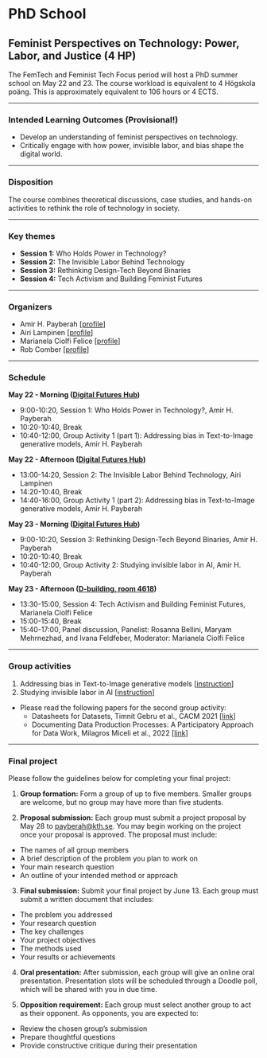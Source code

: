 # PhD School
## Feminist Perspectives on Technology: Power, Labor, and Justice (4 HP)
The FemTech and Feminist Tech Focus period will host a PhD summer school on May 22 and 23. The course workload is equivalent to 4 Högskola poäng. This is approximately equivalent to 106 hours or 4 ECTS. 

---

### Intended Learning Outcomes (Provisional!)
- Develop an understanding of feminist perspectives on technology.
- Critically engage with how power, invisible labor, and bias shape the digital world.

---

### Disposition
The course combines theoretical discussions, case studies, and hands-on activities to rethink the role of technology in society.

---

### Key themes
- **Session 1:** Who Holds Power in Technology?
- **Session 2:** The Invisible Labor Behind Technology
- **Session 3:** Rethinking Design-Tech Beyond Binaries
- **Session 4:** Tech Activism and Building Feminist Futures

---

### Organizers
- Amir H. Payberah [[profile](https://payberah.github.io/)]
- Airi Lampinen [[profile](https://www.su.se/english/profiles/alamp-1.218943)]
- Marianela Ciolfi Felice [[profile](https://www.kth.se/profile/ciolfi?l=en)]
- Rob Comber [[profile](https://www.kth.se/profile/rcomber?l=en)]

---

### Schedule
**May 22 - Morning ([Digital Futures Hub](https://www.google.se/maps/place/Digital+Futures/@59.3472396,18.0723632,17z/data=!3m1!4b1!4m6!3m5!1s0x465f9de616778af7:0x5838374d0c22d332!8m2!3d59.3472396!4d18.0723632!16s%2Fg%2F11kv7pn2qr?entry=ttu&g_ep=EgoyMDI1MDUxNS4wIKXMDSoASAFQAw%3D%3D))**
- 9:00-10:20, Session 1: Who Holds Power in Technology?, Amir H. Payberah
- 10:20-10:40, Break
- 10:40-12:00, Group Activity 1 (part 1): Addressing bias in Text-to-Image generative models, Amir H. Payberah

**May 22 - Afternoon ([Digital Futures Hub](https://www.google.se/maps/place/Digital+Futures/@59.3472396,18.0723632,17z/data=!3m1!4b1!4m6!3m5!1s0x465f9de616778af7:0x5838374d0c22d332!8m2!3d59.3472396!4d18.0723632!16s%2Fg%2F11kv7pn2qr?entry=ttu&g_ep=EgoyMDI1MDUxNS4wIKXMDSoASAFQAw%3D%3D))**
- 13:00-14:20, Session 2: The Invisible Labor Behind Technology, Airi Lampinen
- 14:20-10:40, Break
- 14:40-16:00, Group Activity 1 (part 2): Addressing bias in Text-to-Image generative models, Amir H. Payberah

**May 23 - Morning ([Digital Futures Hub](https://www.google.se/maps/place/Digital+Futures/@59.3472396,18.0723632,17z/data=!3m1!4b1!4m6!3m5!1s0x465f9de616778af7:0x5838374d0c22d332!8m2!3d59.3472396!4d18.0723632!16s%2Fg%2F11kv7pn2qr?entry=ttu&g_ep=EgoyMDI1MDUxNS4wIKXMDSoASAFQAw%3D%3D))**
- 9:00-10:20, Session 3: Rethinking Design-Tech Beyond Binaries, Amir H. Payberah
- 10:20-10:40, Break
- 10:40-12:00, Group Activity 2: Studying invisible labor in AI, Amir H. Payberah

**May 23 - Afternoon ([D-building, room 4618](https://www.kth.se/places/room/id/33de4c8c-89cc-458e-bbfb-e271e677f886?l=en))**
- 13:30-15:00, Session 4: Tech Activism and Building Feminist Futures, Marianela Ciolfi Felice
- 15:00-15:40, Break
- 15:40-17:00, Panel discussion, Panelist: Rosanna Bellini, Maryam Mehrnezhad, and Ivana Feldfeber, Moderator: Marianela Ciolfi Felice

---

### Group activities
1. Addressing bias in Text-to-Image generative models [[instruction](https://docs.google.com/document/d/1Z8s9qTntFXS4LEWdzBrHa8sMfOHCzkt3tDcGnz5aJSE/edit?usp=sharing)]
2. Studying invisible labor in AI [[instruction](https://docs.google.com/document/d/1WdmUcncgxE1uSQxZgVitU4vkH-hFG2WzMpKW35E8zSo/edit?usp=sharing)]
- Please read the following papers for the second group activity:
  - Datasheets for Datasets, Timnit Gebru et al., CACM 2021 [[link](https://arxiv.org/pdf/1803.09010)]
  - Documenting Data Production Processes: A Participatory Approach for Data Work, Milagros Miceli et al., 2022 [[link](https://arxiv.org/pdf/2207.04958)]

---
### Final project
Please follow the guidelines below for completing your final project:
1. **Group formation:**
Form a group of up to five members. Smaller groups are welcome, but no group may have more than five students.

2. **Proposal submission:** Each group must submit a project proposal by May 28 to payberah@kth.se. You may begin working on the project once your proposal is approved. The proposal must include:
  - The names of all group members
  - A brief description of the problem you plan to work on
  - Your main research question
  - An outline of your intended method or approach

3. **Final submission:** Submit your final project by June 13. Each group must submit a written document that includes:
  - The problem you addressed
  - Your research question
  - The key challenges
  - Your project objectives
  - The methods used
  - Your results or achievements

4. **Oral presentation:** After submission, each group will give an online oral presentation. Presentation slots will be scheduled through a Doodle poll, which will be shared with you in due time.

5. **Opposition requirement:** Each group must select another group to act as their opponent. As opponents, you are expected to:
  - Review the chosen group’s submission
  - Prepare thoughtful questions
  - Provide constructive critique during their presentation
